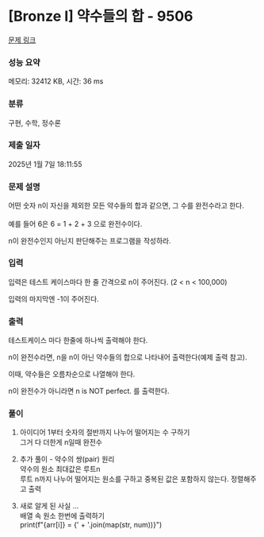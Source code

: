 # [Bronze I] 약수들의 합 - 9506 

[문제 링크](https://www.acmicpc.net/problem/9506) 

### 성능 요약

메모리: 32412 KB, 시간: 36 ms

### 분류

구현, 수학, 정수론

### 제출 일자

2025년 1월 7일 18:11:55

### 문제 설명

<p>어떤 숫자 n이 자신을 제외한 모든 약수들의 합과 같으면, <span style="line-height:1.6em">그 수를 완전수라고 한다. </span></p>

<p>예를 들어 6은 6 = 1 + 2 + 3 으로 완전수이다.</p>

<p>n이 완전수인지 아닌지 판단해주는 프로그램을 작성하라.</p>

### 입력 

 <p>입력은 테스트 케이스마다 한 줄 간격으로 n이 주어진다. (2 < n < 100,000)</p>

<p>입력의 마지막엔 -1이 주어진다.</p>

### 출력 

 <p>테스트케이스 마다 한줄에 하나씩 출력해야 한다.</p>

<p>n이 완전수라면, n을 n이 아닌 약수들의 합으로 나타내어 출력한다(예제 출력 참고).</p>

<p>이때, 약수들은 오름차순으로 나열해야 한다.</p>

<p>n이 완전수가 아니라면 n is NOT perfect. 를 출력한다.</p>

### 풀이

1. 아이디어 
   1부터 숫자의 절반까지 나누어 떨어지는 수 구하기  
   그거 다 더한게 n일때 완전수  

2. 추가 풀이 - 약수의 쌍(pair) 원리  
   약수의 원소 최대값은 루트n  
   루트 n까지 나누어 떨어지는 원소를 구하고 중복된 값은 포함하지 않는다.
   정렬해주고 출력

3. 새로 알게 된 사실 ...  
   배열 속 원소 한번에 출력하기  
   print(f"{arr[i]} = {' + '.join(map(str, num))}")  

